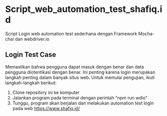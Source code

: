 # Script_web_automation_test_shafiq.id
Script Login web automation test sederhana dengan Framework Mocha-chai dan webdriver.io

## Login Test Case
Memastikan bahwa pengguna dapat masuk dengan benar dan data pengguna diotentikasi dengan benar. Ini penting karena login merupakan langkah penting dalam banyak situs web. Untuk memulai pengujian, ikuti langkah-langkah berikut:
1. Clone repository ini ke komputer
2. Jalankan program pada terminal dengan perintah "npm run wdio"
3. Tunggu, program akan berjalan dan melakukan automation test login pada web https://www.shafiq.id/ 
